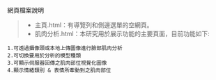 網頁檔案說明

>- 主頁.html：有導覽列和側邊選單的空網頁。
>- 肌肉分析.html：本研究用於展示功能的主要頁面，目前功能如下:
 ```
1.可透過攝像頭或本地上傳圖像進行臉部肌肉分析
2.可切換要用於分析的模型種類
3.可顯示伺服器回傳之肌肉部位視覺化圖像
4.顯示情緒類別 & 表情所牽動到之肌肉部位
 ```

